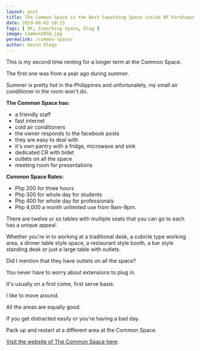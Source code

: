```yaml
--- 
layout: post 
title: The Common Space is the Best Coworking Space inside BF Parañaque
date: 2019-06-02 10:33
Tags: [ BF, Coworking Space, blog ]
image: Common2018.jpg
permalink: /common-space/ 
author: Kevin Olega 
--- 
```

This is my second time renting for a longer term at the Common Space.

The first one was from a year ago during summer.

Summer is pretty hot in the Philippines and unfortunately, my small air conditioner in the room won't do.

**The Common Space has:**

- a friendly staff
- fast internet
- cold air conditioners
- the owner responds to the facebook posts 
- they are easy to deal with
- it's own pantry with a fridge, microwave and sink
- dedicated CR with bidet
- outlets on all the space
- meeting room for presentations

**Common Space Rates:**

- Php 200 for three hours
- Php 300 for whole day for students
- Php 400 for whole day for professionals
- Php 4,000 a month unlimited use from 9am-9pm.

There are twelve or so tables with multiple seats that you can go to each has a unique appeal.

Whether you're in to working at a traditional desk, a cubicle type working area, a dinner table style space, a restaurant style booth, a bar style standing desk or just a large table with outlets.

Did I mention that they have outlets on all the space?

You never have to worry about extensions to plug in.

It's usually on a first come, first serve basis.

I like to move around.

All the areas are equally good.

If you get distracted easily or you're having a bad day.

Pack up and restart at a different area at the Common Space.

[Visit the website of The Common Space here](https://www.thecommonspace.ph/).

